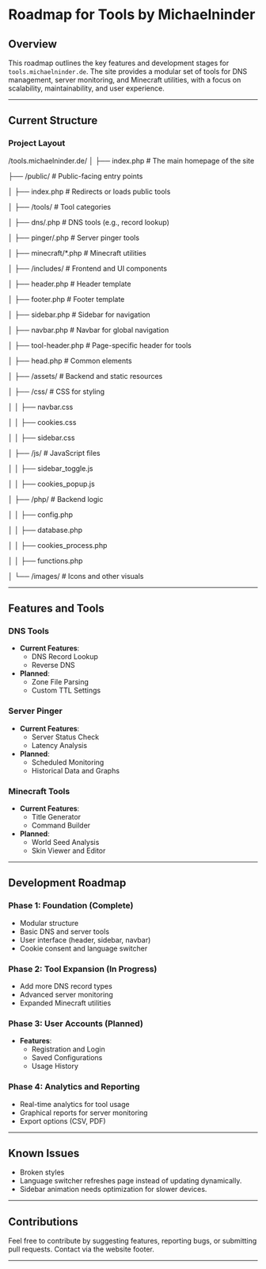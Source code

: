 # Roadmap for Tools by Michaelninder

## Overview
This roadmap outlines the key features and development stages for `tools.michaelninder.de`. The site provides a modular set of tools for DNS management, server monitoring, and Minecraft utilities, with a focus on scalability, maintainability, and user experience.

---

## Current Structure

### Project Layout

/tools.michaelninder.de/ 
│ ├── index.php # The main homepage of the site 

├── /public/ # Public-facing entry points 

│ ├── index.php # Redirects or loads public tools 

│ ├── /tools/ # Tool categories 

│ ├── dns/.php # DNS tools (e.g., record lookup) 


│ ├── pinger/.php # Server pinger tools 

│ ├── minecraft/*.php # Minecraft utilities 

│ ├── /includes/ # Frontend and UI components 

│ ├── header.php # Header template 

│ ├── footer.php # Footer template 

│ ├── sidebar.php # Sidebar for navigation 

│ ├── navbar.php # Navbar for global navigation 

│ ├── tool-header.php # Page-specific header for tools 

│ ├── head.php # Common <head> elements 

│ ├── /assets/ # Backend and static resources 

│ ├── /css/ # CSS for styling 

│ │ ├── navbar.css 

│ │ ├── cookies.css 

│ │ ├── sidebar.css 

│ ├── /js/ # JavaScript files 

│ │ ├── sidebar_toggle.js 

│ │ ├── cookies_popup.js 

│ ├── /php/ # Backend logic 

│ │ ├── config.php 

│ │ ├── database.php 

│ │ ├── cookies_process.php 

│ │ ├── functions.php 

│ └── /images/ # Icons and other visuals

---

## Features and Tools

### DNS Tools
- **Current Features**:
  - DNS Record Lookup
  - Reverse DNS
- **Planned**:
  - Zone File Parsing
  - Custom TTL Settings

### Server Pinger
- **Current Features**:
  - Server Status Check
  - Latency Analysis
- **Planned**:
  - Scheduled Monitoring
  - Historical Data and Graphs

### Minecraft Tools
- **Current Features**:
  - Title Generator
  - Command Builder
- **Planned**:
  - World Seed Analysis
  - Skin Viewer and Editor

---

## Development Roadmap

### Phase 1: Foundation (Complete)
- Modular structure
- Basic DNS and server tools
- User interface (header, sidebar, navbar)
- Cookie consent and language switcher

### Phase 2: Tool Expansion (In Progress)
- Add more DNS record types
- Advanced server monitoring
- Expanded Minecraft utilities

### Phase 3: User Accounts (Planned)
- **Features**:
  - Registration and Login
  - Saved Configurations
  - Usage History

### Phase 4: Analytics and Reporting
- Real-time analytics for tool usage
- Graphical reports for server monitoring
- Export options (CSV, PDF)

---

## Known Issues
- Broken styles
- Language switcher refreshes page instead of updating dynamically.
- Sidebar animation needs optimization for slower devices.

---

## Contributions
Feel free to contribute by suggesting features, reporting bugs, or submitting pull requests. Contact via the website footer.

---
